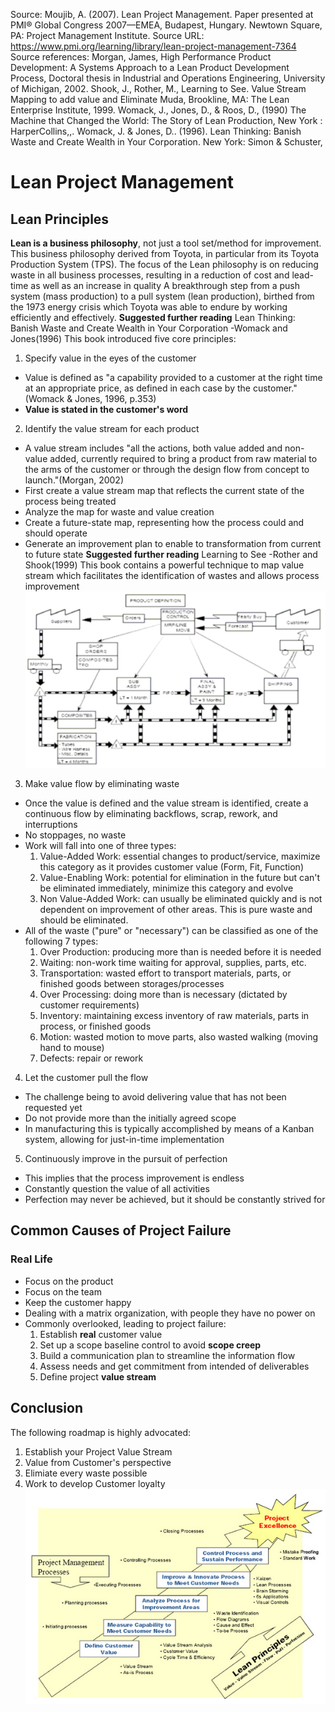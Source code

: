 Source: Moujib, A. (2007). Lean Project Management. Paper presented at PMI® Global Congress 2007—EMEA, Budapest, Hungary. Newtown Square, PA: Project Management Institute.
Source URL: https://www.pmi.org/learning/library/lean-project-management-7364
Source references: Morgan, James, High Performance Product Development: A Systems Approach to a Lean Product Development Process, Doctoral thesis in Industrial and Operations Engineering, University of Michigan, 2002.
Shook, J., Rother, M., Learning to See. Value Stream Mapping to add value and Eliminate Muda, Brookline, MA: The Lean Enterprise Institute, 1999.
Womack, J., Jones, D., & Roos, D., (1990) The Machine that Changed the World: The Story of Lean Production, New York : HarperCollins,,.
Womack, J. & Jones, D.. (1996). Lean Thinking: Banish Waste and Create Wealth in Your Corporation. New York: Simon & Schuster,

# Lean Project Management
## Lean Principles
**Lean is a business philosophy**, not just a tool set/method for improvement.
This business philosophy derived from Toyota, in particular from its Toyota Production System (TPS).
The focus of the Lean philosophy is on reducing waste in all business processes, resulting in a reduction of cost and lead-time as well as an increase in quality
A breakthrough step from a push system (mass production) to a pull system (lean production), birthed from the 1973 energy crisis which Toyota was able to endure by working efficiently and effectively.
**Suggested further reading** Lean Thinking: Banish Waste and Create Wealth in Your Corporation -Womack and Jones(1996)
This book introduced five core principles:
1. Specify value in the eyes of the customer
 - Value is defined as "a capability provided to a customer at the right time at an appropriate price, as defined in each case by the customer."(Womack & Jones, 1996, p.353)
 - **Value is stated in the customer's word**
2. Identify the value stream for each product
 - A value stream includes "all the actions, both value added and non-value added, currently required to bring a product from raw material to the arms of the customer or through the design flow from concept to launch."(Morgan, 2002)
 - First create a value stream map that reflects the current state of the process being treated
 - Analyze the map for waste and value creation
 - Create a future-state map, representing how the process could and should operate
 - Generate an improvement plan to enable to transformation from current to future state
**Suggested further reading** Learning to See -Rother and Shook(1999)
This book contains a powerful technique to map value stream which facilitates the identification of wastes and allows process improvement
![Value Stream Map example](images/valuestreamMap.png)
3. Make value flow by eliminating waste
 - Once the value is defined and the value stream is identified, create a continuous flow by eliminating backflows, scrap, rework, and interruptions
 - No stoppages, no waste
 - Work will fall into one of three types:
    1. Value-Added Work: essential changes to product/service, maximize this category as it provides customer value (Form, Fit, Function)
    2. Value-Enabling Work: potential for elimination in the future but can't be eliminated immediately, minimize this category and evolve
    3. Non Value-Added Work: can usually be eliminated quickly and is not dependent on improvement of other areas. This is pure waste and should be eliminated.
 - All of the waste ("pure" or "necessary") can be classified as one of the following 7 types:
    1. Over Production: producing more than is needed before it is needed
    2. Waiting: non-work time waiting for approval, supplies, parts, etc.
    3. Transportation: wasted effort to transport materials, parts, or finished goods between storages/processes
    4. Over Processing: doing more than is necessary (dictated by customer requirements)
    5. Inventory: maintaining excess inventory of raw materials, parts in process, or finished goods
    6. Motion: wasted motion to move parts, also wasted walking (moving hand to mouse)
    7. Defects: repair or rework
4. Let the customer pull the flow
 - The challenge being to avoid delivering value that has not been requested yet
 - Do not provide more than the initially agreed scope
 - In manufacturing this is typically accomplished by means of a Kanban system, allowing for just-in-time implementation
5. Continuously improve in the pursuit of perfection
 - This implies that the process improvement is endless
 - Constantly question the value of all activities
 - Perfection may never be achieved, but it should be constantly strived for

## Common Causes of Project Failure
### Real Life
- Focus on the product
- Focus on the team
- Keep the customer happy
- Dealing with a matrix organization, with people they have no power on
- Commonly overlooked, leading to project failure:
    1. Establish **real** customer value
    2. Set up a scope baseline control to avoid **scope creep**
    3. Build a communication plan to streamline the information flow
    4. Assess needs and get commitment from intended of deliverables
    5. Define project **value stream**
## Conclusion
The following roadmap is highly advocated:
 1. Establish your Project Value Stream
 2. Value from Customer's perspective
 3. Elimiate every waste possible
 4. Work to develop Customer loyalty
![Example Lean Toolbox](examplepmtoolboxLean.png)
